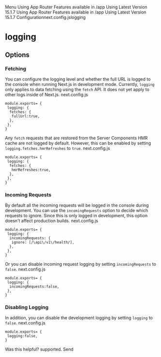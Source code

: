 Menu
Using App Router
Features available in /app
Using Latest Version
15.1.7
Using App Router
Features available in /app
Using Latest Version
15.1.7
Configurationnext.config.jslogging
# logging
## Options
### Fetching
You can configure the logging level and whether the full URL is logged to the console when running Next.js in development mode.
Currently, `logging` only applies to data fetching using the `fetch` API. It does not yet apply to other logs inside of Next.js.
next.config.js
```
module.exports= {
 logging: {
  fetches: {
   fullUrl:true,
  },
 },
}
```

Any `fetch` requests that are restored from the Server Components HMR cache are not logged by default. However, this can be enabled by setting `logging.fetches.hmrRefreshes` to `true`.
next.config.js
```
module.exports= {
 logging: {
  fetches: {
   hmrRefreshes:true,
  },
 },
}
```

### Incoming Requests
By default all the incoming requests will be logged in the console during development. You can use the `incomingRequests` option to decide which requests to ignore. Since this is only logged in development, this option doesn't affect production builds.
next.config.js
```
module.exports= {
 logging: {
  incomingRequests: {
   ignore: [/\api\/v1\/health/],
  },
 },
}
```

Or you can disable incoming request logging by setting `incomingRequests` to `false`.
next.config.js
```
module.exports= {
 logging: {
  incomingRequests:false,
 },
}
```

### Disabling Logging
In addition, you can disable the development logging by setting `logging` to `false`.
next.config.js
```
module.exports= {
 logging:false,
}
```

Was this helpful?
supported.
Send
